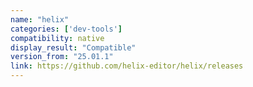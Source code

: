 ```yaml
---
name: "helix"
categories: ['dev-tools']
compatibility: native
display_result: "Compatible"
version_from: "25.01.1"
link: https://github.com/helix-editor/helix/releases
---
```

